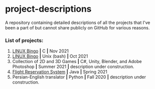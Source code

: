 # project-descriptions
A repository containing detailed descriptions of all the projects that I've been a part of but cannot share publicly on GitHub for various reasons.
### List of projects: 
1. [LINUX Bingo]() **|** C **|** Nov 2021
2. [LINUX Bingo]() **|** Unix (bash) **|** Oct 2021
3. Collection of 2D and 3D Games **|** C#, Unity, Blender, and Adobe Photoshop **|** Summer 2021 **|** description under construction.
4. [Flight Reservation System]() **|** Java **|** Spring 2021
5. Persian-English translator **|** Python **|** Fall 2020 **|** description under construction.
